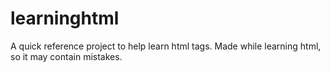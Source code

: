 # learninghtml
A quick reference project to help learn html tags. Made while learning html, so it may contain mistakes.
